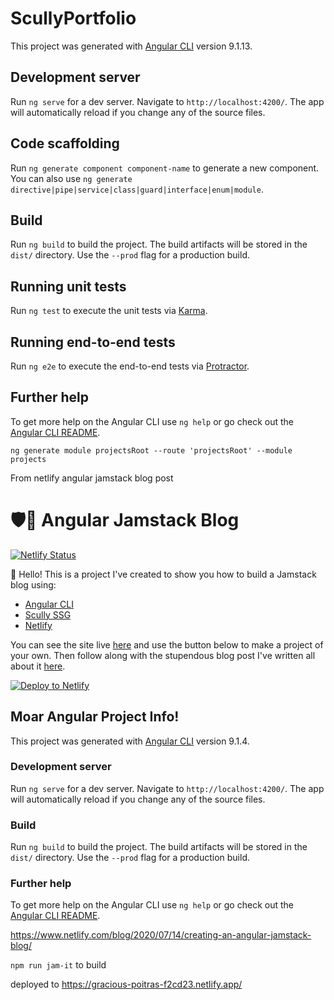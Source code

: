 # ScullyPortfolio

This project was generated with [Angular CLI](https://github.com/angular/angular-cli) version 9.1.13.

## Development server

Run `ng serve` for a dev server. Navigate to `http://localhost:4200/`. The app will automatically reload if you change any of the source files.

## Code scaffolding

Run `ng generate component component-name` to generate a new component. You can also use `ng generate directive|pipe|service|class|guard|interface|enum|module`.

## Build

Run `ng build` to build the project. The build artifacts will be stored in the `dist/` directory. Use the `--prod` flag for a production build.

## Running unit tests

Run `ng test` to execute the unit tests via [Karma](https://karma-runner.github.io).

## Running end-to-end tests

Run `ng e2e` to execute the end-to-end tests via [Protractor](http://www.protractortest.org/).

## Further help

To get more help on the Angular CLI use `ng help` or go check out the [Angular CLI README](https://github.com/angular/angular-cli/blob/master/README.md).


`ng generate module projectsRoot --route 'projectsRoot' --module projects`

From netlify angular jamstack blog post

# 🛡📝 Angular Jamstack Blog

[![Netlify Status](https://api.netlify.com/api/v1/badges/f9471669-9866-4388-87ef-8a9c99921ce8/deploy-status)](https://app.netlify.com/sites/angular-jamstack-blog/deploys)

👋 Hello! This is a project I've created to show you how to build a Jamstack blog using:

- [Angular CLI](https://cli.angular.io/)
- [Scully SSG](http://scullyio.com/)
- [Netlify](https://www.netlify.com/?utm_source=demo&utm_medium=angular-jamstack-blog-tzm&utm_campaign=devex)

You can see the site live [here](https://angular-jamstack-blog.netlify.app/) and use the button below to make a project of your own. Then follow along with the stupendous blog post I've written all about it [here](https://www.netlify.app/blog/2020/07/09/creating-an-angular-jamstack-blog/?utm_source=blog&utm_medium=angular-jamstack-blog-tzm&utm_campaign=devex).

[![Deploy to Netlify](https://www.netlify.com/img/deploy/button.svg)](https://app.netlify.com/start/deploy?repository=https://github.com/rebeccapeltz/scully-portfolio)

## Moar Angular Project Info!

This project was generated with [Angular CLI](https://github.com/angular/angular-cli) version 9.1.4.

### Development server

Run `ng serve` for a dev server. Navigate to `http://localhost:4200/`. The app will automatically reload if you change any of the source files.

### Build

Run `ng build` to build the project. The build artifacts will be stored in the `dist/` directory. Use the `--prod` flag for a production build.

### Further help

To get more help on the Angular CLI use `ng help` or go check out the [Angular CLI README](https://github.com/angular/angular-cli/blob/master/README.md).


https://www.netlify.com/blog/2020/07/14/creating-an-angular-jamstack-blog/

`npm run jam-it` to build

deployed to https://gracious-poitras-f2cd23.netlify.app/
